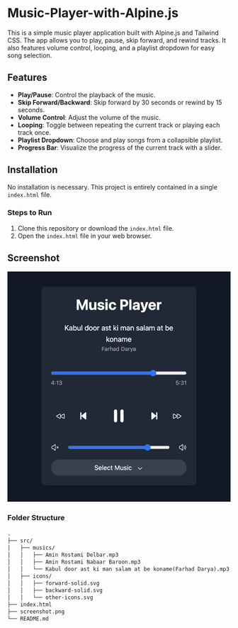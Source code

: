 # Music-Player-with-Alpine.js

This is a simple music player application built with Alpine.js and Tailwind CSS. The app allows you to play, pause, skip forward, and rewind tracks. It also features volume control, looping, and a playlist dropdown for easy song selection.

## Features

- **Play/Pause**: Control the playback of the music.
- **Skip Forward/Backward**: Skip forward by 30 seconds or rewind by 15 seconds.
- **Volume Control**: Adjust the volume of the music.
- **Looping**: Toggle between repeating the current track or playing each track once.
- **Playlist Dropdown**: Choose and play songs from a collapsible playlist.
- **Progress Bar**: Visualize the progress of the current track with a slider.

## Installation

No installation is necessary. This project is entirely contained in a single `index.html` file.

### Steps to Run

1. Clone this repository or download the `index.html` file.
2. Open the `index.html` file in your web browser.

## Screenshot

![Screenshot of the Music Player](screenshot.png)


### Folder Structure

```plaintext
.
├── src/
|   ├── musics/
│   │   ├── Amin Rostami Delbar.mp3
│   │   ├── Amin Rostami Nabaar Baroon.mp3
│   │   └── Kabul door ast ki man salam at be koname(Farhad Darya).mp3
│   ├── icons/
│   │   ├── forward-solid.svg
│   │   ├── backward-solid.svg
│   │   └── other-icons.svg
├── index.html
├── screenshot.png
└── README.md
